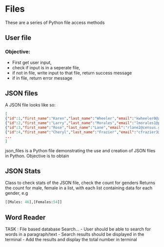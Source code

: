 # Files

These are a series of Python file access methods

## User file

### Objective:
   + First get user input,
   + check if input is in a seperate file,
   + if not in file, write input to that file, return success message
   + if in file, return error message

## JSON files

A JSON file looks like so:
```json
[
{"id":1,"first_name":"Karen","last_name":"Wheeler","email":"kwheeler0@ameblo.jp","gender":"Female"},
{"id":2,"first_name":"Larry","last_name":"Morales","email":"lmorales1@phpbb.com","gender":"Male"},
{"id":3,"first_name":"Rose","last_name":"Lane","email":"rlane2@census.gov","gender":"Female"},
{"id":4,"first_name":"Cheryl","last_name":"Frazier","email":"cfrazier3@lulu.com","gender":"Female"},
...
]
```
json_files is a Python file demonstrating the use and creation of JSON files in Python. Objective is to obtain

## JSON Stats

Class to check stats of the JSON file, check the count for genders
Returns the count for male, female in a list, with each list containing data for each gender, e.g
```python
[[Males: 46],[Females:54]]
```

## Word Reader

TASK : File based database
      Search...
     - User should be able to search for words in a paragraph/text
     - Search results should be displayed in the terminal 
     - Add the results and display the total number in terminal